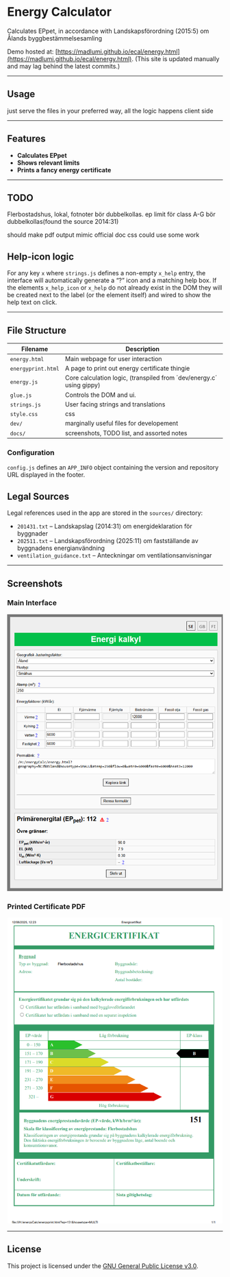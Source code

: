 
# Energy Calculator

Calculates EPpet, in accordance with   Landskapsförordning (2015:5) om Ålands byggbestämmelsesamling

Demo hosted at: [https://madlumi.github.io/ecal/energy.html](https://madlumi.github.io/ecal/energy.html). (This site is updated manually and may lag behind the latest commits.)


---

## Usage

just serve the files in your preferred way, all the logic happens client side


---

## Features

- **Calculates EPpet**  
- **Shows relevant limits**  
- **Prints a fancy energy certificate**

---


## TODO

Flerbostadshus, lokal, fotnoter bör dubbelkollas.
ep limit för class A-G bör dubbelkollas(found the source 2014:31) 

should make pdf output mimic official doc
css could use some work




## Help-icon logic

For any key `x` where `strings.js` defines a non-empty `x_help` entry, the
interface will automatically generate a “?” icon and a matching help box. If the
elements `x_help_icon` or `x_help` do not already exist in the DOM they will be
created next to the label (or the element itself) and wired to show the help
text on click.




---


## File Structure

| Filename           | Description                                                    |
|--------------------|----------------------------------------------------------------|
| `energy.html`      | Main webpage for user interaction                               |
| `energyprint.html` | A page to print out energy certificate thingie      |
| `energy.js`        | Core calculation logic, (transpiled from ´dev/energy.c´ using gippy) |
| `glue.js`          | Controls the DOM and ui. |
| `strings.js`       | User facing strings and translations           |
| `style.css`        |     css                                                             |
| `dev/`      | marginally useful files for developement|
| `docs/`     | screenshots, TODO list, and assorted notes|

### Configuration

`config.js` defines an `APP_INFO` object containing the version and repository URL displayed in the footer.

## Legal Sources

Legal references used in the app are stored in the `sources/` directory:

- `201431.txt` – Landskapslag (2014:31) om energideklaration för byggnader
- `202511.txt` – Landskapsförordning (2025:11) om fastställande av byggnadens energianvändning
- `ventilation_guidance.txt` – Anteckningar om ventilationsanvisningar


---

## Screenshots

### Main Interface

![Screenshot showing the energy calculator's main interface](docs/screenshot.png)

### Printed Certificate PDF

![Screenshot showing a generated energy certificate PDF](docs/screenshot_output.png)

---

## License

This project is licensed under the [GNU General Public License v3.0](LICENCE.txt).
